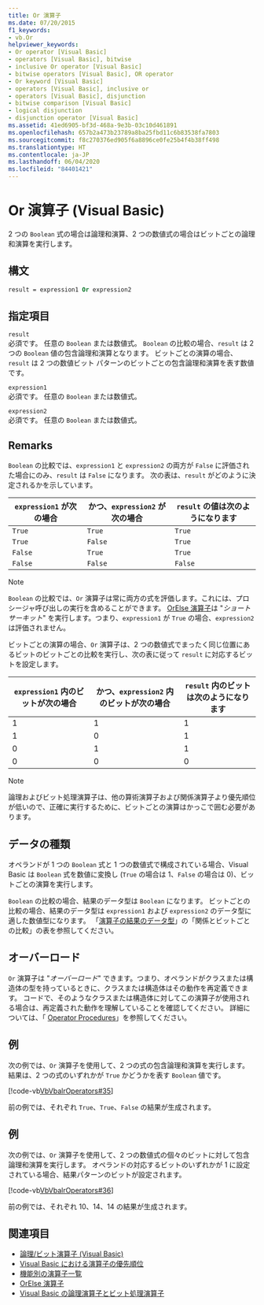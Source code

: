 ```yaml
---
title: Or 演算子
ms.date: 07/20/2015
f1_keywords:
- vb.Or
helpviewer_keywords:
- Or operator [Visual Basic]
- operators [Visual Basic], bitwise
- inclusive Or operator [Visual Basic]
- bitwise operators [Visual Basic], OR operator
- Or keyword [Visual Basic]
- operators [Visual Basic], inclusive or
- operators [Visual Basic], disjunction
- bitwise comparison [Visual Basic]
- logical disjunction
- disjunction operator [Visual Basic]
ms.assetid: 41ed6905-bf3d-468a-9e3b-03c10d461891
ms.openlocfilehash: 657b2a473b23789a8ba25fbd11c6b83538fa7803
ms.sourcegitcommit: f8c270376ed905f6a8896ce0fe25b4f4b38ff498
ms.translationtype: HT
ms.contentlocale: ja-JP
ms.lasthandoff: 06/04/2020
ms.locfileid: "84401421"
---
```

# <a name="or-operator-visual-basic"></a>Or 演算子 (Visual Basic)
2 つの `Boolean` 式の場合は論理和演算、2 つの数値式の場合はビットごとの論理和演算を実行します。  
  
## <a name="syntax"></a>構文  
  
```vb  
result = expression1 Or expression2  
```  
  
## <a name="parts"></a>指定項目  
 `result`  
 必須です。 任意の `Boolean` または数値式。 `Boolean` の比較の場合、`result` は 2 つの `Boolean` 値の包含論理和演算となります。 ビットごとの演算の場合、`result` は 2 つの数値ビット パターンのビットごとの包含論理和演算を表す数値です。  
  
 `expression1`  
 必須です。 任意の `Boolean` または数値式。  
  
 `expression2`  
 必須です。 任意の `Boolean` または数値式。  
  
## <a name="remarks"></a>Remarks  
 `Boolean` の比較では、`expression1` と `expression2` の両方が `False` に評価された場合にのみ、`result` は `False` になります。 次の表は、`result` がどのように決定されるかを示しています。  
  
|`expression1` が次の場合|かつ、`expression2` が次の場合|`result` の値は次のようになります|  
|-------------------------|--------------------------|------------------------------|  
|`True`|`True`|`True`|  
|`True`|`False`|`True`|  
|`False`|`True`|`True`|  
|`False`|`False`|`False`|  
  
> [!NOTE]
> `Boolean` の比較では、`Or` 演算子は常に両方の式を評価します。これには、プロシージャ呼び出しの実行を含めることができます。 [OrElse 演算子](orelse-operator.md)は "*ショートサーキット*" を実行します。つまり、`expression1` が `True` の場合、`expression2` は評価されません。  
  
 ビットごとの演算の場合、`Or` 演算子は、2 つの数値式でまったく同じ位置にあるビットのビットごとの比較を実行し、次の表に従って `result` に対応するビットを設定します。  
  
|`expression1` 内のビットが次の場合|かつ、`expression2` 内のビットが次の場合|`result` 内のビットは次のようになります|  
|--------------------------------|---------------------------------|----------------------------|  
|1|1|1|  
|1|0|1|  
|0|1|1|  
|0|0|0|  
  
> [!NOTE]
> 論理およびビット処理演算子は、他の算術演算子および関係演算子より優先順位が低いので、正確に実行するために、ビットごとの演算はかっこで囲む必要があります。  
  
## <a name="data-types"></a>データの種類  
 オペランドが 1 つの `Boolean` 式と 1 つの数値式で構成されている場合、Visual Basic は `Boolean` 式を数値に変換し (`True` の場合は 1、`False` の場合は 0)、ビットごとの演算を実行します。  
  
 `Boolean` の比較の場合、結果のデータ型は `Boolean` になります。 ビットごとの比較の場合、結果のデータ型は `expression1` および `expression2` のデータ型に適した数値型になります。 「[演算子の結果のデータ型](data-types-of-operator-results.md)」の「関係とビットごとの比較」の表を参照してください。  
  
## <a name="overloading"></a>オーバーロード  
 `Or` 演算子は "*オーバーロード*" できます。つまり、オペランドがクラスまたは構造体の型を持っているときに、クラスまたは構造体はその動作を再定義できます。 コードで、そのようなクラスまたは構造体に対してこの演算子が使用される場合は、再定義された動作を理解していることを確認してください。 詳細については、「 [Operator Procedures](../../programming-guide/language-features/procedures/operator-procedures.md)」を参照してください。  
  
## <a name="example"></a>例  
 次の例では、`Or` 演算子を使用して、2 つの式の包含論理和演算を実行します。 結果は、2 つの式のいずれかが `True` かどうかを表す `Boolean` 値です。  
  
 [!code-vb[VbVbalrOperators#35](~/samples/snippets/visualbasic/VS_Snippets_VBCSharp/VbVbalrOperators/VB/Class1.vb#35)]  
  
 前の例では、それぞれ `True`、`True`、`False` の結果が生成されます。  
  
## <a name="example"></a>例  
 次の例では、`Or` 演算子を使用して、2 つの数値式の個々のビットに対して包含論理和演算を実行します。 オペランドの対応するビットのいずれかが 1 に設定されている場合、結果パターンのビットが設定されます。  
  
 [!code-vb[VbVbalrOperators#36](~/samples/snippets/visualbasic/VS_Snippets_VBCSharp/VbVbalrOperators/VB/Class1.vb#36)]  
  
 前の例では、それぞれ 10、14、14 の結果が生成されます。  
  
## <a name="see-also"></a>関連項目

- [論理/ビット演算子 (Visual Basic)](logical-bitwise-operators.md)
- [Visual Basic における演算子の優先順位](operator-precedence.md)
- [機能別の演算子一覧](operators-listed-by-functionality.md)
- [OrElse 演算子](orelse-operator.md)
- [Visual Basic の論理演算子とビット処理演算子](../../programming-guide/language-features/operators-and-expressions/logical-and-bitwise-operators.md)
